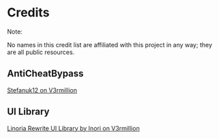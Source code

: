 # Credits

Note:

No names in this credit list are affiliated with this project in any way; they are all public resources.

## AntiCheatBypass
[Stefanuk12 on V3rmillion](https://v3rmillion.net/showthread.php?tid=1135450)

## UI Library
[Linoria Rewrite UI Library by Inori on V3rmillion](https://v3rmillion.net/showthread.php?tid=1150670)
